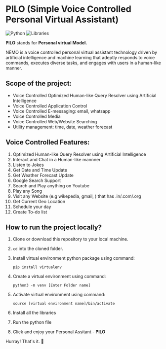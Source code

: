 # PILO (Simple Voice Controlled Personal Virtual Assistant)

![Python](https://img.shields.io/badge/Python-3.10-blue) 
![Libraries](https://img.shields.io/badge/Libraries-SpeechRecognition_|_GoogleTranslate_|_OpenAI_|_PyAutoGUI_|_PyWhatKit_|_PyGame_|_PyAudio-red)


**PILO** stands for **Personal virtual Model.**

NEMO is a voice controlled personal virtual assistant technology driven by artificial intelligence and machine learning that adeptly responds to voice commands, executes diverse tasks, and engages with users in a human-like manner.

## Scope of the project:

* Voice Controlled Optimized Human-like Query Resolver using Artificial Intelligence
* Voice Controlled Application Control
* Voice Controlled E-messaging: email, whatsapp
* Voice Controlled Media 
* Voice Controlled Web/Website Searching
* Utility management: time, date, weather forecast

## Voice Controlled Features:

1. Optimized Human-like Query Resolver using Artificial Intelligence
2. Interact and Chat in a Human-like mannner
3. Listen to Jokes
4. Get Date and Time Update
5. Get Weather Forecast Update
6. Google Search Support
7. Search and Play anything on Youtube
8. Play any Song
9. Visit any Website (e.g wikepedia, gmail, ) that has .in/.com/.org
10. Get Current Geo Location
11. Schedule your day
12. Create To-do list

## How to run the project locally?

1. Clone or download this repository to your local machine.
2. `cd` into the cloned folder.
3. Install virtual environment python package using command:

   ```
   pip install virtualenv
   ```
4. Create a virtual environment using command:

   ```
   python3 -m venv [Enter Folder name]
   ```
5. Activate virtual environment using command:

   ```
   source [virtual environment name]/bin/activate
   ```
6. Install all the libraries 
7. Run the python file
8. Click and enjoy your Personal Assitant - **PILO**

Hurray! That's it. 🥳
